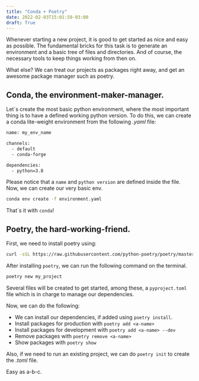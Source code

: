 ```yaml
---
title: "Conda + Poetry"
date: 2022-02-03T15:01:59-03:00
draft: True
---
```


Whenever starting a new project, it is good to get started as nice and easy as possible. The fundamental bricks for this task is to generate an environment and a basic tree of files and directories. And of course, the necessary tools to keep things working from then on.

What else? We can treat our projects as packages right away, and get an awesome package manager such as poetry.

## Conda, the environment-maker-manager.

Let´s create the most basic python environment, where the most important thing is to have a defined working python version. To do this, we can create a conda lite-weight environment from the following *.yaml* file:

```bash
name: my_env_name

channels:
  - default
  - conda-forge

dependencies:
  - python=3.8

```

Please notice that a `name` and `python version` are defined inside the file. Now, we can create our very basic env.

```bash
conda env create -f environment.yaml
```

That´s it with `conda`!

## Poetry, the hard-working-friend.

First, we need to install poetry using:
```bash
curl -sSL https://raw.githubusercontent.com/python-poetry/poetry/master/get-poetry.py | python -
```

After installing `poetry`, we can run the following command on the terminal.

```bash
poetry new my_project
```

Several files will be created to get started, among these, a `pyproject.toml` file which is in charge to manage our dependencies.

Now, we can do the following:
- We can install our dependencies, if added using `poetry install`. 
-  Install packages for production with `poetry add <a-name>`
-  Install packages for development with `poetry add <a-name> --dev`
- Remove packages with `poetry remove <a-name>`
-  Show packages with `poetry show`

Also, if we need to run an existing project, we can do `poetry init` to create the *.toml* file.

Easy as a-b-c.